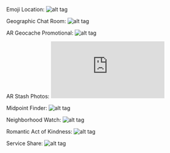 
Emoji Location:
![alt tag](https://github.com/reesewahlin/COGS121-Guography/blob/master/storyboards/emoji%20location.png)

Geographic Chat Room:
![alt tag](https://github.com/reesewahlin/COGS121-Guography/blob/master/storyboards/geo%20chat%20room.png)

AR Geocache Promotional:
![alt tag](https://github.com/reesewahlin/COGS121-Guography/blob/master/storyboards/ar%20outdoor.JPG)

AR Stash Photos:
![alt tag](https://github.com/reesewahlin/COGS121-Guography/blob/master/storyboards/ar%20stash%20photos.pdf)

Midpoint Finder:
![alt tag](https://github.com/reesewahlin/COGS121-Guography/blob/master/storyboards/midpoint%20finder.png)

Neighborhood Watch:
![alt tag](https://github.com/reesewahlin/COGS121-Guography/blob/master/storyboards/neighborhood%20watch.png)

Romantic Act of Kindness:
![alt tag](https://github.com/reesewahlin/COGS121-Guography/blob/master/storyboards/randomactofkindnessstoryboard.jpg)

Service Share:
![alt tag](https://github.com/reesewahlin/COGS121-Guography/blob/master/storyboards/servicesharestoryboard.jpg)
